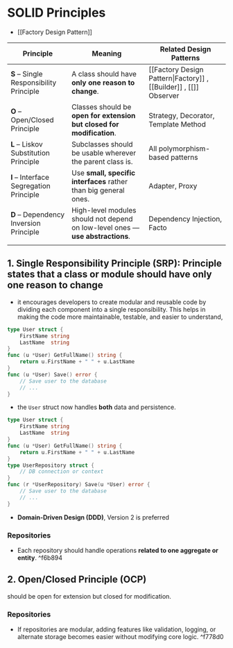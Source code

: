 # SOLID Principles
- [[Factory Design Pattern]]

| Principle                               | Meaning                                                                        | Related Design Patterns                                           |
| --------------------------------------- | ------------------------------------------------------------------------------ | ----------------------------------------------------------------- |
| **S** – Single Responsibility Principle | A class should have **only one reason to change**.                             | [[Factory Design Pattern\|Factory]] , [[Builder]] , [[]] Observer |
| **O** – Open/Closed Principle           | Classes should be **open for extension but closed for modification**.          | Strategy, Decorator, Template Method                              |
| **L** – Liskov Substitution Principle   | Subclasses should be usable wherever the parent class is.                      | All polymorphism-based patterns                                   |
| **I** – Interface Segregation Principle | Use **small, specific interfaces** rather than big general ones.               | Adapter, Proxy                                                    |
| **D** – Dependency Inversion Principle  | High-level modules should not depend on low-level ones — **use abstractions**. | Dependency Injection, Facto                                       |
|                                         |                                                                                |                                                                   |



## 1. Single Responsibility Principle (SRP): Principle states that a class or module should **have only one reason** to change
- it encourages developers to create modular and reusable code by dividing each component into a single responsibility. This helps in making the code more maintainable, testable, and easier to understand,
```go
type User struct {
    FirstName string
    LastName  string
}
func (u *User) GetFullName() string {
    return u.FirstName + " " + u.LastName
}
func (u *User) Save() error {
    // Save user to the database
    // ...
}
```
- the `User` struct now handles **both** data and persistence. 

```go
type User struct {
    FirstName string
    LastName  string
}
func (u *User) GetFullName() string {
    return u.FirstName + " " + u.LastName
}
type UserRepository struct {
    // DB connection or context
}
func (r *UserRepository) Save(u *User) error {
    // Save user to the database
    // ...
}
```

- **Domain-Driven Design (DDD)**, Version 2 is preferred

### Repositories 
- Each repository should handle operations **related to one aggregate or entity**.  ^f6b894

## 2. Open/Closed Principle (OCP)
should be open for extension but closed for modification.

### Repositories 

- If repositories are modular, adding features like validation, logging, or alternate storage becomes easier without modifying core logic. ^f778d0
